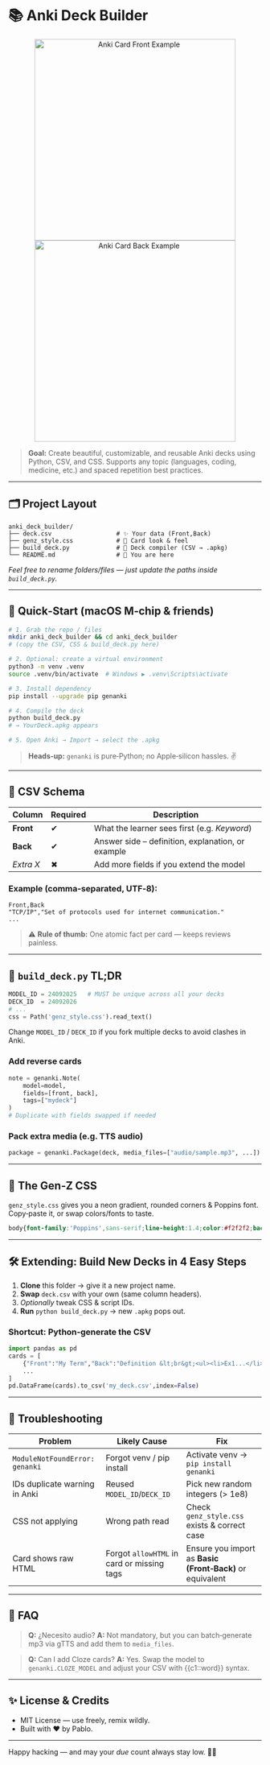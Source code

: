 # 📚 Anki Deck Builder

<p align="center">
  <img src="https://i.imgur.com/0ijDJER.png" alt="Anki Card Front Example" width="400"/>
  <img src="https://i.imgur.com/MhrTLxF.png" alt="Anki Card Back Example" width="400"/>
</p>

> **Goal:** Create beautiful, customizable, and reusable Anki decks using Python, CSV, and CSS. Supports any topic (languages, coding, medicine, etc.) and spaced repetition best practices.

---

## 🗂️ Project Layout

```text
anki_deck_builder/
├── deck.csv                  # ✨ Your data (Front,Back)
├── genz_style.css            # 🎨 Card look & feel
├── build_deck.py             # 🐍 Deck compiler (CSV → .apkg)
└── README.md                 # 📖 You are here
```

*Feel free to rename folders/files — just update the paths inside `build_deck.py`.*

---

## 🚀 Quick‑Start (macOS M‑chip & friends)

```bash
# 1. Grab the repo / files
mkdir anki_deck_builder && cd anki_deck_builder
# (copy the CSV, CSS & build_deck.py here)

# 2. Optional: create a virtual environment
python3 -m venv .venv
source .venv/bin/activate  # Windows ▶ .venv\Scripts\activate

# 3. Install dependency
pip install --upgrade pip genanki

# 4. Compile the deck
python build_deck.py
# → YourDeck.apkg appears

# 5. Open Anki → Import → select the .apkg
```

> **Heads‑up:** `genanki` is pure‑Python; no Apple‑silicon hassles. ✌️

---

## 📝 CSV Schema

| Column    | Required | Description                                       |
| --------- | -------- | ------------------------------------------------- |
| **Front** | ✔        | What the learner sees first (e.g. *Keyword*)      |
| **Back**  | ✔        | Answer side – definition, explanation, or example |
| *Extra X* | ✖        | Add more fields if you extend the model           |

### Example (comma‑separated, UTF‑8):

```csv
Front,Back
"TCP/IP","Set of protocols used for internet communication."
...
```

> ⚠️ **Rule of thumb:** One atomic fact per card — keeps reviews painless.

---

## 🐍 `build_deck.py` TL;DR

```python
MODEL_ID = 24092025   # MUST be unique across all your decks
DECK_ID  = 24092026
# ...
css = Path('genz_style.css').read_text()
```

Change `MODEL_ID` / `DECK_ID` if you fork multiple decks to avoid clashes in Anki.

### Add reverse cards

```python
note = genanki.Note(
    model=model,
    fields=[front, back],
    tags=["mydeck"]
)
# Duplicate with fields swapped if needed
```

### Pack extra media (e.g. TTS audio)

```python
package = genanki.Package(deck, media_files=["audio/sample.mp3", ...])
```

---

## 🎨 The Gen‑Z CSS

`genz_style.css` gives you a neon gradient, rounded corners & Poppins font. Copy‑paste it, or swap colors/fonts to taste.

```css
body{font-family:'Poppins',sans-serif;line-height:1.4;color:#f2f2f2;background:#0f0c29;background:linear-gradient(135deg,#24243e 0%,#302b63 50%,#0f0c29 100%);} .card{padding:24px;border-radius:18px;box-shadow:0 4px 14px rgba(0,0,0,.4);} .front{font-size:2.2rem;font-weight:600;text-align:center;} .back{font-size:1.1rem;} ul{margin-top:10px;padding-left:20px;} li{margin:4px 0;}
```

---

## 🛠️ Extending: Build New Decks in 4 Easy Steps

1. **Clone** this folder → give it a new project name.
2. **Swap** `deck.csv` with your own (same column headers).
3. *Optionally* tweak CSS & script IDs.
4. **Run** `python build_deck.py` → new `.apkg` pops out.

### Shortcut: Python‑generate the CSV

```python
import pandas as pd
cards = [
    {"Front":"My Term","Back":"Definition &lt;br&gt;<ul><li>Ex1...</li></ul>"},
    ...
]
pd.DataFrame(cards).to_csv('my_deck.csv',index=False)
```

---

## 🐞 Troubleshooting

| Problem                        | Likely Cause                               | Fix                                                       |
| ------------------------------ | ------------------------------------------ | --------------------------------------------------------- |
| `ModuleNotFoundError: genanki` | Forgot venv / pip install                  | Activate venv → `pip install genanki`                     |
| IDs duplicate warning in Anki  | Reused `MODEL_ID`/`DECK_ID`                | Pick new random integers (> 1e8)                          |
| CSS not applying               | Wrong path read                            | Check `genz_style.css` exists & correct case              |
| Card shows raw HTML            | Forgot `allowHTML` in card or missing tags | Ensure you import as **Basic (Front‑Back)** or equivalent |

---

## 🤔 FAQ

> **Q:** ¿Necesito audio?
> **A:** Not mandatory, but you can batch‑generate mp3 via gTTS and add them to `media_files`.

> **Q:** Can I add Cloze cards?
> **A:** Yes. Swap the model to `genanki.CLOZE_MODEL` and adjust your CSV with {{c1::word}} syntax.

---

## ✨ License & Credits

* MIT License — use freely, remix wildly.
* Built with ♥ by Pablo.

---

Happy hacking — and may your *due* count always stay low. 🧠💪
